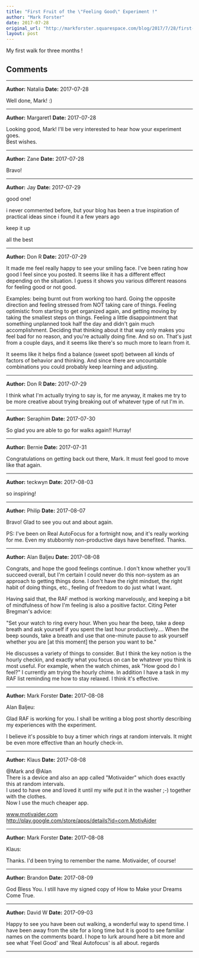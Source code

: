 ```yaml
---
title: "First Fruit of the \"Feeling Good\" Experiment !"
author: "Mark Forster"
date: 2017-07-28
original_url: "http://markforster.squarespace.com/blog/2017/7/28/first-fruit-of-the-feeling-good-experiment.html"
layout: post
---
```


My first walk for three months !


## Comments

---

**Author:** Natalia
**Date:** 2017-07-28

Well done, Mark! :)

---

**Author:** Margaret1
**Date:** 2017-07-28

Looking good, Mark! I'll be very interested to hear how your experiment goes.   
Best wishes.

---

**Author:** Zane
**Date:** 2017-07-28

Bravo!

---

**Author:** Jay
**Date:** 2017-07-29

good one!  
  
i never commented before, but your blog has been a true inspiration of practical ideas since i found it a few years ago  
  
keep it up  
  
all the best

---

**Author:** Don R
**Date:** 2017-07-29

It made me feel really happy to see your smiling face. I've been rating how good I feel since you posted. It seems like it has a different effect depending on the situation. I guess it shows you various different reasons for feeling good or not good.  
  
Examples: being burnt out from working too hard. Going the opposite direction and feeling stressed from NOT taking care of things. Feeling optimistic from starting to get organized again, and getting moving by taking the smallest steps on things. Feeling a little disappointment that something unplanned took half the day and didn't gain much accomplishment. Deciding that thinking about it that way only makes you feel bad for no reason, and you're actually doing fine. And so on. That's just from a couple days, and it seems like there's so much more to learn from it.  
  
It seems like it helps find a balance (sweet spot) between all kinds of factors of behavior and thinking. And since there are uncountable combinations you could probably keep learning and adjusting.

---

**Author:** Don R
**Date:** 2017-07-29

I think what I'm actually trying to say is, for me anyway, it makes me try to be more creative about trying breaking out of whatever type of rut I'm in.

---

**Author:** Seraphim
**Date:** 2017-07-30

So glad you are able to go for walks again!! Hurray!

---

**Author:** Bernie
**Date:** 2017-07-31

Congratulations on getting back out there, Mark. It must feel good to move like that again.

---

**Author:** teckwyn
**Date:** 2017-08-03

so inspiring!

---

**Author:** Philip
**Date:** 2017-08-07

Bravo! Glad to see you out and about again.  
  
PS: I've been on Real AutoFocus for a fortnight now, and it's really working for me. Even my stubbornly non-productive days have benefited. Thanks.

---

**Author:** Alan Baljeu
**Date:** 2017-08-08

Congrats, and hope the good feelings continue. I don't know whether you'll succeed overall, but I'm certain I could never do this non-system as an approach to getting things done. I don't have the right mindset, the right habit of doing things, etc., feeling of freedom to do just what I want.   
  
Having said that, the RAF method is working marvelously, and keeping a bit of mindfulness of how I'm feeling is also a positive factor. Citing Peter Bregman's advice:   
  
"Set your watch to ring every hour. When you hear the beep, take a deep breath and ask yourself if you spent the last hour productively.... When the beep sounds, take a breath and use that one-minute pause to ask yourself whether you are [at this moment] the person you want to be."  
  
He discusses a variety of things to consider. But I think the key notion is the hourly checkin, and exactly what you focus on can be whatever you think is most useful. For example, when the watch chimes, ask "How good do I feel?" I currently am trying the hourly chime. In addition I have a task in my RAF list reminding me how to stay relaxed. I think it's effective.

---

**Author:** Mark Forster
**Date:** 2017-08-08

Alan Baljeu:  
  
Glad RAF is working for you. I shall be writing a blog post shortly describing my experiences with the experiment.  
  
I believe it's possible to buy a timer which rings at random intervals. It might be even more effective than an hourly check-in.

---

**Author:** Klaus
**Date:** 2017-08-08

@Mark and @Alan  
There is a device and also an app called "Motivaider" which does exactly this at random intervals.  
I used to have one and loved it until my wife put it in the washer ;-) together with the clothes.  
Now I use the much cheaper app.  
  
www.motivaider.com  
<http://play.google.com/store/apps/details?id=com.MotivAider>

---

**Author:** Mark Forster
**Date:** 2017-08-08

Klaus:  
  
Thanks. I'd been trying to remember the name. Motivaider, of course!

---

**Author:** Brandon
**Date:** 2017-08-09

God Bless You. I still have my signed copy of How to Make your Dreams Come True.

---

**Author:** David W
**Date:** 2017-09-03

Happy to see you have been out walking, a wonderful way to spend time. I have been away from the site for a long time but it is good to see familiar names on the comments board. I hope to lurk around here a bit more and see what 'Feel Good' and 'Real Autofocus' is all about. regards

---
